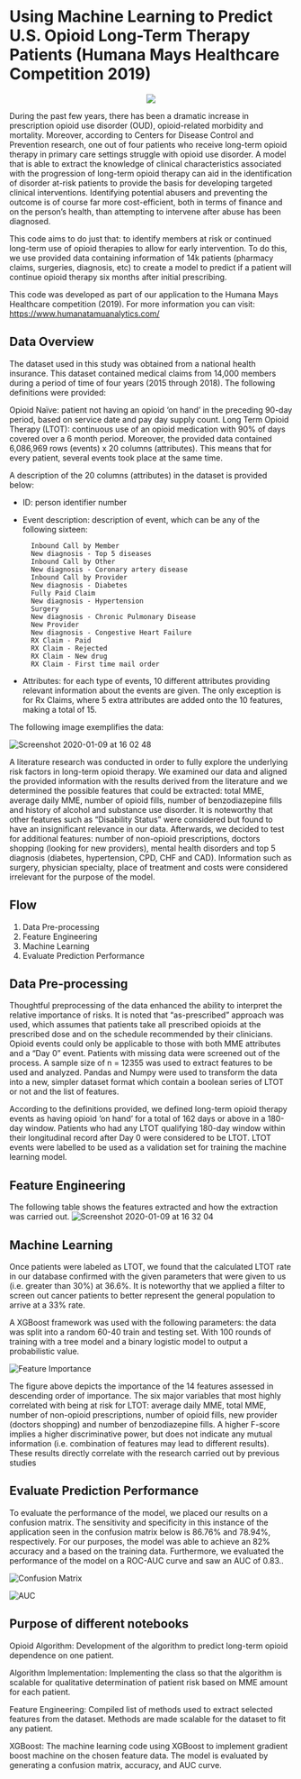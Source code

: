 # Using Machine Learning to Predict U.S. Opioid Long-Term Therapy Patients (Humana Mays Healthcare Competition 2019)

<p align = "center">
<img src="https://user-images.githubusercontent.com/54824400/72117856-0b424680-3304-11ea-8ec4-ecda15d87b61.png"/>
        </p>

During the past few years, there has been a dramatic increase in prescription opioid use disorder (OUD), opioid-related morbidity and mortality. Moreover, according to Centers for Disease Control and Prevention research, one out of four patients who receive long-term opioid therapy in primary care settings struggle with opioid use disorder. A model that is able to extract the knowledge of clinical characteristics associated with the progression of long-term opioid therapy can aid in the identification of disorder at-risk patients to provide the basis for developing targeted clinical interventions. Identifying potential abusers and preventing the outcome is of course far more cost-efficient, both in terms of finance and on the person’s health, than attempting to intervene after abuse has been diagnosed.

This code aims to do just that: to identify members at risk or continued long-term use of opioid therapies to allow for early intervention. To do this, we use provided data containing information of 14k patients (pharmacy claims, surgeries, diagnosis, etc) to create a model to predict if a patient will continue opioid therapy six months after initial prescribing. 

This code was developed as part of our application to the Humana Mays Healthcare competition (2019). For more information you can visit: https://www.humanatamuanalytics.com/

## Data Overview
The dataset used in this study was obtained from a national health insurance. This dataset contained medical claims from 14,000 members during a period of time of four years (2015 through 2018). The following definitions were provided:

Opioid Naïve: patient not having an opioid ‘on hand’ in the preceding 90-day period, based on service date and pay day supply count.
Long Term Opioid Therapy (LTOT): continuous use of an opioid medication with 90% of days covered over a 6 month period.
Moreover, the provided data contained 6,086,969 rows (events) x 20 columns (attributes). This means that for every patient, several events took place at the same time. 

A description of the 20 columns (attributes)  in the dataset is provided below:

- ID: person identifier number
- Event description: description of event, which can be any of the following sixteen:

        Inbound Call by Member
        New diagnosis - Top 5 diseases
        Inbound Call by Other
        New diagnosis - Coronary artery disease
        Inbound Call by Provider
        New diagnosis - Diabetes
        Fully Paid Claim
        New diagnosis - Hypertension
        Surgery
        New diagnosis - Chronic Pulmonary Disease
        New Provider
        New diagnosis - Congestive Heart Failure
        RX Claim - Paid
        RX Claim - Rejected
        RX Claim - New drug
        RX Claim - First time mail order
- Attributes: for each type of events, 10 different attributes providing relevant information about the events are given. The only exception is for Rx Claims, where 5 extra attributes are added onto the 10 features, making a total of 15. 

The following image exemplifies the data: 

![Screenshot 2020-01-09 at 16 02 48](https://user-images.githubusercontent.com/55929915/72115058-84d53700-32fa-11ea-95c0-d2c310796649.png)

A literature research was conducted in order to fully explore the underlying risk factors in long-term opioid therapy. We examined our data and aligned the provided information with the results derived from the literature and we determined the possible features that could be extracted: total MME, average daily MME, number of opioid fills, number of benzodiazepine fills and history of alcohol and substance use disorder. It is noteworthy that other features such as “Disability Status” were considered but found to have an insignificant relevance in our data. Afterwards, we decided to test for additional features: number of non-opioid prescriptions, doctors shopping (looking for new providers), mental health disorders and top 5 diagnosis (diabetes, hypertension, CPD, CHF and CAD). Information such as surgery, physician specialty, place of treatment and costs were considered irrelevant for the purpose of the model.

## Flow
1. Data Pre-processing
2. Feature Engineering
3. Machine Learning
4. Evaluate Prediction Performance

## Data Pre-processing
Thoughtful preprocessing of the data enhanced  the ability to interpret the relative importance of risks. It is noted that “as-prescribed” approach was used, which assumes that patients take all prescribed opioids at the prescribed dose and on the schedule recommended by their clinicians. Opioid events could only be applicable to those with both MME attributes and a “Day 0” event. Patients with missing data were screened out of the process. A sample size of n = 12355 was used to extract features to be used and analyzed. Pandas and Numpy were used to transform the data into a new, simpler dataset format which contain a boolean series of LTOT or not and the list of features.

According to the definitions provided, we defined long-term opioid therapy events as having opioid ‘on hand’ for a total of 162 days or above in a 180-day window. Patients who had any LTOT qualifying 180-day window within their longitudinal record after Day 0 were considered to be LTOT. LTOT events were labelled to be used as a validation set for training the machine learning model. 

## Feature Engineering
The following table shows the features extracted and how the extraction was carried out.
![Screenshot 2020-01-09 at 16 32 04](https://user-images.githubusercontent.com/55929915/72116091-f8c50e80-32fd-11ea-9bcb-2c6473f59ced.png)

## Machine Learning
Once patients were labeled as LTOT, we found that the calculated LTOT rate in our database confirmed with the given parameters that were given to us (i.e. greater than 30%) at 36.6%. It is noteworthy that we applied a filter to screen out cancer patients to better represent the general population to arrive at a 33% rate.

A XGBoost framework was used with the following parameters: the data was split into a random 60-40 train and testing set. With 100 rounds of training with a tree model and a binary logistic model to output a probabilistic value.

![Feature Importance](https://user-images.githubusercontent.com/54824400/72118017-96234100-3304-11ea-8fc9-6863e8a0de0e.png)

The figure above depicts the importance of the 14 features assessed in descending order of importance. The six major variables that most highly correlated with being at risk for LTOT: average daily MME, total MME, number of non-opioid prescriptions, number of opioid fills, new provider (doctors shopping) and number of benzodiazepine fills. A higher F-score implies a higher discriminative power, but does not indicate any mutual information (i.e. combination of features may lead to different results).  These results directly correlate with the research carried out by previous studies 

## Evaluate Prediction Performance
To evaluate the performance of the model, we placed our results on a confusion matrix. The sensitivity and specificity in this instance of the application seen in the confusion matrix below is 86.76% and 78.94%, respectively. For our purposes, the model was able to achieve an 82% accuracy and a  based on the training data. Furthermore, we evaluated the performance of the model on a ROC-AUC curve and saw an AUC of 0.83.. 

![Confusion Matrix](https://user-images.githubusercontent.com/54824400/72118085-e7cbcb80-3304-11ea-8e53-8ba0c9d2624f.png)

![AUC](https://user-images.githubusercontent.com/54824400/72118105-f9ad6e80-3304-11ea-95c4-01956a33eda0.png)

## Purpose of different notebooks
Opioid Algorithm: Development of the algorithm to predict long-term opioid dependence on one patient.

Algorithm Implementation: Implementing the class so that the algorithm is scalable for qualitative determination of patient risk based on MME amount for each patient.

Feature Engineering: Compiled list of methods used to extract selected features from the dataset. Methods are made scalable for the dataset to fit any patient.

XGBoost: The machine learning code using XGBoost to implement gradient boost machine on the chosen feature data. The model is evaluated by generating a confusion matrix, accuracy, and AUC curve.
